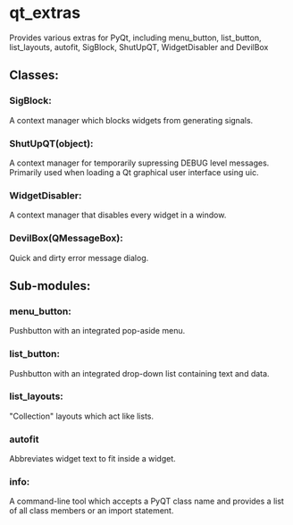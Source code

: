 # qt_extras

Provides various extras for PyQt, including menu_button, list_button,
list_layouts, autofit, SigBlock, ShutUpQT, WidgetDisabler and DevilBox


## Classes:

### SigBlock:

A context manager which blocks widgets from generating signals.

### ShutUpQT(object):

A context manager for temporarily supressing DEBUG level messages.
Primarily used when loading a Qt graphical user interface using uic.

### WidgetDisabler:

A context manager that disables every widget in a window.

### DevilBox(QMessageBox):

Quick and dirty error message dialog.


## Sub-modules:

### menu_button:

Pushbutton with an integrated pop-aside menu.

### list_button:

Pushbutton with an integrated drop-down list containing text and data.

### list_layouts:

"Collection" layouts which act like lists.

### autofit

Abbreviates widget text to fit inside a widget.

### info:

A command-line tool which accepts a PyQT class name and provides a list of all
class members or an import statement.


